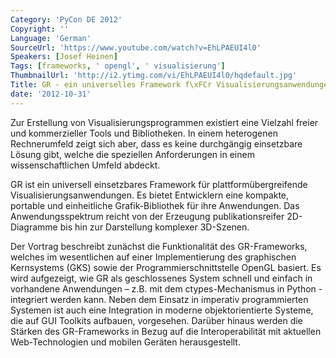 ```yaml
---
Category: 'PyCon DE 2012'
Copyright: ''
Language: 'German'
SourceUrl: 'https://www.youtube.com/watch?v=EhLPAEUI4l0'
Speakers: [Josef Heinen]
Tags: [frameworks, ' opengl', ' visualisierung']
ThumbnailUrl: 'http://i2.ytimg.com/vi/EhLPAEUI4l0/hqdefault.jpg'
Title: GR - ein universelles Framework f\xFCr Visualisierungsanwendungen\
date: '2012-10-31'
---
```

Zur Erstellung von Visualisierungsprogrammen existiert eine Vielzahl freier
und kommerzieller Tools und Bibliotheken. In einem heterogenen Rechnerumfeld
zeigt sich aber, dass es keine durchgängig einsetzbare Lösung gibt, welche die
speziellen Anforderungen in einem wissenschaftlichen Umfeld abdeckt.

GR ist ein universell einsetzbares Framework für plattformübergreifende
Visualisierungsanwendungen. Es bietet Entwicklern eine kompakte, portable und
einheitliche Grafik-Bibliothek für ihre Anwendungen. Das Anwendungsspektrum
reicht von der Erzeugung publikationsreifer 2D-Diagramme bis hin zur
Darstellung komplexer 3D-Szenen.

Der Vortrag beschreibt zunächst die Funktionalität des GR-Frameworks, welches
im wesentlichen auf einer Implementierung des graphischen Kernsystems (GKS)
sowie der Programmierschnittstelle OpenGL basiert. Es wird aufgezeigt, wie GR
als geschlossenes System schnell und einfach in vorhandene Anwendungen – z.B.
mit dem ctypes-Mechanismus in Python - integriert werden kann. Neben dem
Einsatz in imperativ programmierten Systemen ist auch eine Integration in
moderne objektorientierte Systeme, die auf GUI Toolkits aufbauen, vorgesehen.
Darüber hinaus werden die Stärken des GR-Frameworks in Bezug auf die
Interoperabilität mit aktuellen Web-Technologien und mobilen Geräten
herausgestellt.

